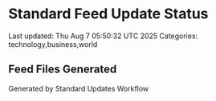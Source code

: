 # Standard Feed Update Status
Last updated: Thu Aug  7 05:50:32 UTC 2025
Categories: technology,business,world

## Feed Files Generated

Generated by Standard Updates Workflow
